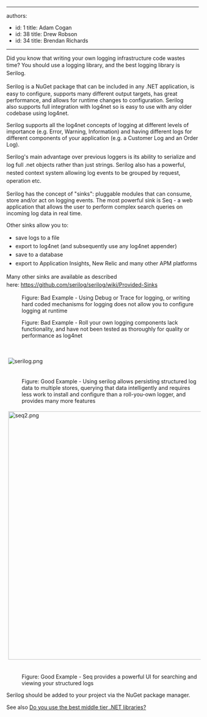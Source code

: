 

---
authors:
  - id: 1
    title: Adam Cogan
  - id: 38
    title: Drew Robson
  - id: 34
    title: Brendan Richards
---




<span class='intro'> <p class="p1">Did you know that writing your own logging infrastructure code wastes time? You should use a logging library, and&#160;t<span style="line-height&#58;20.8px;">he best logging library is Serilog.</span></p><p class="p2"><span style="line-height&#58;20.8px;">Serilog&#160;</span>is a NuGet package that can be included in any .NET application, is easy to configure, supports many different output targets, has great performance, and allows for runtime changes to configuration. Serilog also&#160;supports&#160;full integration with log4net so is easy to use with any older codebase using log4net.</p> </span>

<p class="p1">Serilog supports all the log4net&#160;concepts of logging at different levels of importance (e.g. Error, Warning, Information) and having different logs for different components of your application (e.g. a Customer Log and an Order Log).</p><p class="p1"><span style="line-height&#58;20.8px;">Serilog's main advantage over previous loggers is its ability to serialize and log full .net objects rather than just strings.</span><span style="line-height&#58;20.8px;">&#160;Serilog also has a&#160;powerful, nested context system allowing log events to be grouped by request, operation etc.&#160;</span><br></p><p class="p1">Serilog has the concept of &quot;sinks&quot;&#58; pluggable modules that can&#160;consume, store and/or act on logging events. The most powerful sink is Seq - a web application that allows the user to perform complex search queries&#160;on incoming log data in real time.</p><p class="p1">Other sinks allow you to&#58;</p><ul class="p1"><li><span style="line-height&#58;1.6;">​save logs to a file</span><br></li><li><span style="line-height&#58;1.6;">export to log4net (and subsequently use any log4net appender)</span></li><li><span style="line-height&#58;1.6;">save to a&#160;database</span></li><li><span style="line-height&#58;1.6;">export to Application Insights, New Relic and many other APM platforms<br></span></li></ul><div><span style="line-height&#58;20.8px;">Many other sinks are available as described here&#58;&#160;<a href="https&#58;//github.com/serilog/serilog/wiki/Provided-Sinks">https&#58;//github.com/serilog/serilog/wiki/Provided-Sinks​</a> <img title="You are now leaving SSW" src="/Style%20Library/SSW/CoreImages/external.gif" alt="" /></span></div><dl class="badImage"><dt><img src="/PublishingImages/trace-logging-bad.jpg" alt="" /></dt><dd>Figure&#58; Bad Example - Using Debug or Trace for logging, or writing hard coded mechanisms for logging does not allow you to configure logging at runtime</dd></dl><dl class="badImage"><dt><img src="/PublishingImages/trace-logging-bad-2.jpg" alt="" /></dt><dd>Figure&#58; Bad Example - Roll your own logging components lack functionality, and have not been tested as thoroughly for quality or performance as log4net</dd><p class="ssw15-rteElement-P">​<br></p><p class="ssw15-rteElement-P"><img alt="serilog.png" src="/PublishingImages/serilog.png" style="margin&#58;5px;" /><br>&#160;</p></dl><dl class="goodImage"><dt></dt><dd>Figure&#58; Good Example - Using serilog&#160;allows persisting structured&#160;log data to multiple
stores, querying that data intelligently&#160;and&#160;requires less work to install and configure than a roll-you-own logger, and provides many more features</dd><p class="ssw15-rteElement-P"><img alt="seq2.png" src="/PublishingImages/seq2.png" style="margin&#58;5px;width&#58;650px;" /><br>&#160;</p><dd>Figure&#58; Good Example - Seq provides a powerful UI for searching and viewing your structured logs</dd></dl>

<p>Serilog&#160;should be added to your project via the NuGet package manager.</p><p>See also&#160;<a href="/_layouts/15/FIXUPREDIRECT.ASPX?WebId=3dfc0e07-e23a-4cbb-aac2-e778b71166a2&amp;TermSetId=07da3ddf-0924-4cd2-a6d4-a4809ae20160&amp;TermId=9ea489f4-032b-4e5b-a0e0-df5a0c3148fe" style="line-height&#58;20.8px;">Do you use the best middle tier .NET​ libraries?</a><span style="line-height&#58;20.8px;">&#160;</span><br></p>


